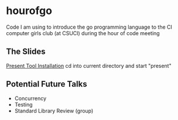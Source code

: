 # hourofgo
Code I am using to introduce the go programming language to the CI computer girls club (at CSUCI) during the hour of code meeting

## The Slides
  [Present Tool Installation](https://www.youtube.com/watch?v=83JBmS8WpH)
  cd into current directory and start "present"

## Potential Future Talks
  - Concurrency
  - Testing
  - Standard Library Review (group)
